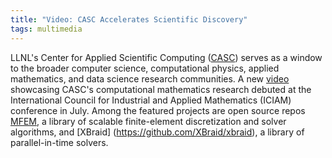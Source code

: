 ```yaml
---
title: "Video: CASC Accelerates Scientific Discovery"
tags: multimedia
---
```


LLNL's Center for Applied Scientific Computing ([CASC](https://computing.llnl.gov/casc)) serves as a window to the broader computer science, computational physics, applied mathematics, and data science research communities. A new [video](https://youtu.be/5CIeSLWs7hI) showcasing CASC's computational mathematics research debuted at the International Council for Industrial and Applied Mathematics (ICIAM) conference in July. Among the featured projects are open source repos [MFEM](https://mfem.org/), a library of scalable finite-element discretization and solver algorithms, and [XBraid] (https://github.com/XBraid/xbraid), a library of parallel-in-time solvers.
